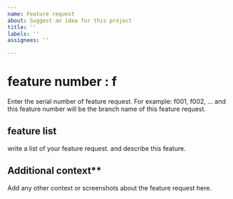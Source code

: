 ```yaml
---
name: Feature request
about: Suggest an idea for this project
title: ''
labels: ''
assignees: ''

---
```


# feature number : f
Enter the serial number of feature request. For example: f001, f002, ...
and this feature number will be the branch name of this feature request.

##  feature list
write a list of your feature request. and describe this feature. 

## Additional context**
Add any other context or screenshots about the feature request here.

